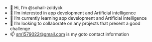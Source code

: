 - 👋 Hi, I’m @sohail-zoldyck
- 👀 I’m interested in app development and Artificial intelligence
- 🌱 I’m currently learning app development and Artificial intelligence
- 💞️ I’m looking to collaborate on any projects that present a good challenge
- 📫 sm1579022@gmail.com is my goto contact information


